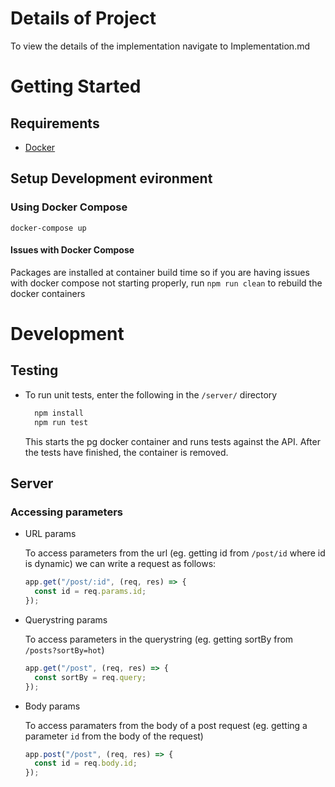 # Details of Project

To view the details of the implementation navigate to Implementation.md

# Getting Started

## Requirements

- [Docker](https://www.docker.com/get-started)

## Setup Development evironment

### Using Docker Compose

`docker-compose up`

#### Issues with Docker Compose

Packages are installed at container build time so if you are having issues with docker compose not starting properly, run `npm run clean` to rebuild the docker containers

# Development

## Testing

- To run unit tests, enter the following in the `/server/` directory
  ```bash
    npm install
    npm run test
  ```
  This starts the pg docker container and runs tests against the API.
  After the tests have finished, the container is removed.

## Server

### Accessing parameters

- URL params

  To access parameters from the url (eg. getting id from `/post/id` where id is dynamic) we can write a request as follows:

  ```javascript
  app.get("/post/:id", (req, res) => {
    const id = req.params.id;
  });
  ```

- Querystring params

  To access parameters in the querystring (eg. getting sortBy from `/posts?sortBy=hot`)

  ```javascript
  app.get("/post", (req, res) => {
    const sortBy = req.query;
  });
  ```

- Body params

  To access paramaters from the body of a post request (eg. getting a parameter `id` from the body of the request)

  ```javascript
  app.post("/post", (req, res) => {
    const id = req.body.id;
  });
  ```
